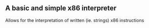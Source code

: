 ## A basic and simple x86 interpreter

Allows for the interpretation of written (ie. strings) x86 instructions